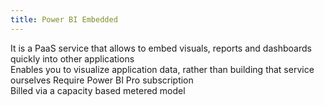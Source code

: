 ```yaml
---
title: Power BI Embedded
---
```


It is a PaaS service that allows to embed visuals, reports and dashboards quickly into other applications  
Enables you to visualize application data, rather than building that service ourselves
Require Power BI Pro subscription  
Billed via a capacity based metered model